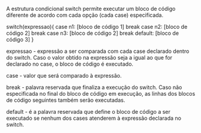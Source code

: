 A estrutura condicional switch permite executar um bloco de código diferente de acordo com cada opção (cada case) especificada.

switch(expressao){
  case n1:
    [bloco de código 1]
    break
  case n2:
    [bloco de código 2]
    break
  case n3:
    [bloco de código 2]
    break
 default:
   [bloco de código 3]
}

expressao - expressão a ser comparada com cada case declarado dentro do switch. Caso o valor obtido na expressão seja a igual ao que for declarado no case, o bloco de código é executado.

case - valor que será comparado à expressão.

break - palavra reservada que finaliza a execução do switch. Caso não especificada no final do bloco de código em execução, as linhas dos blocos de código seguintes também serão executadas.

default - é a palavra reservada que define o bloco de código a ser executado se nenhum dos cases atenderem à expressão declarada no switch.
